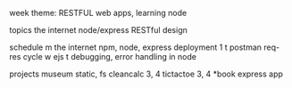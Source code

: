 week theme:
	RESTFUL web apps, learning node

topics
	the internet
	node/express
	RESTful design

schedule
	m
		the internet
		npm, node, express
		deployment 1
	t
		postman
		req-res cycle
	w
		ejs
	t
		debugging, error handling in node

projects
	museum static, fs
	cleancalc 3, 4
	tictactoe 3, 4
	*book express app

